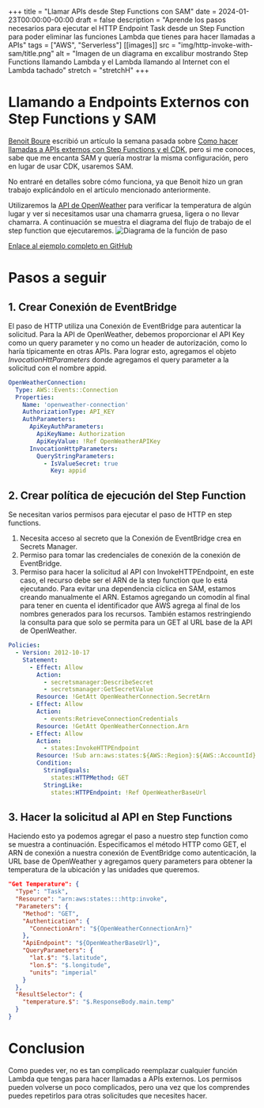 +++
title = "Llamar APIs desde Step Functions con SAM"
date = 2024-01-23T00:00:00-00:00
draft = false
description = "Aprende los pasos necesarios para ejecutar el HTTP Endpoint Task desde un Step Function para poder eliminar las funciones Lambda que tienes para hacer llamadas a APIs"
tags = ["AWS", "Serverless"]
[[images]]
  src = "img/http-invoke-with-sam/title.png"
  alt = "Imagen de un diagrama en excalibur mostrando Step Functions llamando Lambda y el Lambda llamando al Internet con el Lambda tachado"
  stretch = "stretchH"
+++

# Llamando a Endpoints Externos con Step Functions y SAM

[Benoit Boure](https://twitter.com/Benoit_Boure) escribió un artículo la semana pasada sobre [Como hacer llamadas a APIs externos con Step Functions y el CDK](https://benoitboure.com/calling-external-endpoints-with-step-functions-and-the-cdk), pero si me conoces, sabe que me encanta SAM y quería mostrar la misma configuración, pero en lugar de usar CDK, usaremos SAM.

No entraré en detalles sobre cómo funciona, ya que Benoit hizo un gran trabajo explicándolo en el artículo mencionado anteriormente.

Utilizaremos la [API de OpenWeather](https://openweathermap.org/api) para verificar la temperatura de algún lugar y ver si necesitamos usar una chamarra gruesa, ligera o no llevar chamarra. A continuación se muestra el diagrama del flujo de trabajo de el step function que ejecutaremos.
![Diagrama de la función de paso](/img/http-invoke-with-sam/stepfunction-diagram.png)

[Enlace al ejemplo completo en GitHub](https://github.com/andmoredev/http-invoke-with-sam)
# Pasos a seguir

## 1. Crear Conexión de EventBridge
El paso de HTTP utiliza una Conexión de EventBridge para autenticar la solicitud. Para la API de OpenWeather, debemos proporcionar el API Key como un query parameter y no como un header de autorización, como lo haría típicamente en otras APIs. Para lograr esto, agregamos el objeto *InvocationHttParameters* donde agregamos el query parameter a la solicitud con el nombre appid.

```yaml
OpenWeatherConnection:
  Type: AWS::Events::Connection
  Properties:
    Name: 'openweather-connection'
    AuthorizationType: API_KEY
    AuthParameters:
      ApiKeyAuthParameters:
        ApiKeyName: Authorization
        ApiKeyValue: !Ref OpenWeatherAPIKey
      InvocationHttpParameters:
        QueryStringParameters:
          - IsValueSecret: true
            Key: appid
```
## 2. Crear política de ejecución del Step Function 
Se necesitan varios permisos para ejecutar el paso de HTTP en step functions.

1. Necesita acceso al secreto que la Conexión de EventBridge crea en Secrets Manager.
2. Permiso para tomar las credenciales de conexión de la conexión de EventBridge.
3. Permiso para hacer la solicitud al API con InvokeHTTPEndpoint, en este caso, el recurso debe ser el ARN de la step function que lo está ejecutando. Para evitar una dependencia cíclica en SAM, estamos creando manualmente el ARN. Estamos agregando un comodín al final para tener en cuenta el identificador que AWS agrega al final de los nombres generados para los recursos. También estamos restringiendo la consulta para que solo se permita para un GET al URL base de la API de OpenWeather.

```yaml
Policies:
  - Version: 2012-10-17
    Statement:
      - Effect: Allow
        Action:
          - secretsmanager:DescribeSecret
          - secretsmanager:GetSecretValue
        Resource: !GetAtt OpenWeatherConnection.SecretArn
      - Effect: Allow
        Action:
          - events:RetrieveConnectionCredentials
        Resource: !GetAtt OpenWeatherConnection.Arn
      - Effect: Allow
        Action:
          - states:InvokeHTTPEndpoint
        Resource: !Sub arn:aws:states:${AWS::Region}:${AWS::AccountId}:stateMachine:ShouldIWearAJacketStateMachine*
        Condition:
          StringEquals:
            states:HTTPMethod: GET
          StringLike:
            states:HTTPEndpoint: !Ref OpenWeatherBaseUrl
```
## 3. Hacer la solicitud al API en Step Functions
Haciendo esto ya podemos agregar el paso a nuestro step function como se muestra a continuación.
Especificamos el método HTTP como GET, el ARN de conexión a nuestra conexión de EventBridge como autenticación, la URL base de OpenWeather y agregamos query parameters para obtener la temperatura de la ubicación y las unidades que queremos.

```json
"Get Temperature": {
  "Type": "Task",
  "Resource": "arn:aws:states:::http:invoke",
  "Parameters": {
    "Method": "GET",
    "Authentication": {
      "ConnectionArn": "${OpenWeatherConnectionArn}"
    },
    "ApiEndpoint": "${OpenWeatherBaseUrl}",
    "QueryParameters": {
      "lat.$": "$.latitude",
      "lon.$": "$.longitude",
      "units": "imperial"
    }
  },
  "ResultSelector": {
    "temperature.$": "$.ResponseBody.main.temp"
  }
}
```

# Conclusion
Como puedes ver, no es tan complicado reemplazar cualquier función Lambda que tengas para hacer llamadas a APIs externos. Los permisos pueden volverse un poco complicados, pero una vez que los comprendes puedes repetirlos para otras solicitudes que necesites hacer.
